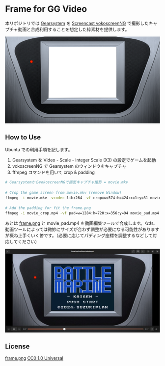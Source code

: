 # Frame for GG Video

本リポジトリでは [Gearsystem](https://github.com/drhelius/Gearsystem) を [Screencast vokoscreenNG](https://linuxecke.volkoh.de/vokoscreen/vokoscreen.html) で撮影したキャプチャ動画と合成利用することを想定した枠素材を提供します。

![frame.png](frame.png)

## How to Use

Ubuntu での利用手順を記します。

1. Gearsystem を Video - Scale - Integer Scale (X3) の設定でゲームを起動
2. vokoscreenNG で Gearsystem のウィンドウをキャプチャ
3. ffmpeg コマンドを用いて crop & padding 


```bash
# GearsystemからvokoscreenNGで画面キャプチャ撮影 = movie.mkv

# Crop the game screen from movie.mkv (remove Window)
ffmpeg -i movie.mkv -vcodec libx264 -vf crop=w=574:h=424:x=1:y=31 movie_crop.mp4

# Add the padding for fit the frame.png
ffmpeg -i movie_crop.mp4 -vf pad=w=1284:h=720:x=356:y=94 movie_pad.mp4
```

あとは [frame.png](frame.png) と movie_pad.mp4 を動画編集ツールで合成します。なお、動画ツールによっては微妙にサイズが合わず調整が必要になる可能性がありますが概ね上手くいく筈です。（必要に応じてパディング座標を調整するなどして対応してください）

![example.jpg](example.jpg)

## License

[frame.png](frame.png) [CC0 1.0 Universal](https://creativecommons.org/publicdomain/zero/1.0/?ref=chooser-v1)

